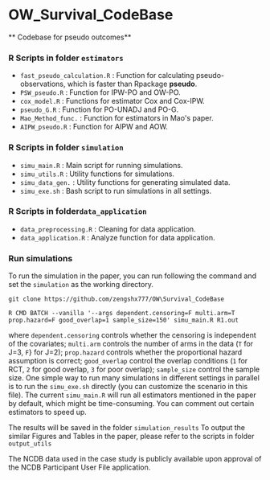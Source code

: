 # OW_Survival_CodeBase
** Codebase for pseudo outcomes**

### R Scripts in  folder ```estimators```

* ```fast_pseudo_calculation.R``` : Function for calculating pseudo-observations, which is faster than Rpackage **pseudo**.
* ```PSW_pseudo.R``` : Function for IPW-PO and OW-PO.
* ```cox_model.R```  : Functions for estimator Cox and Cox-IPW.
* ```pseudo_G.R```  : Function for PO-UNADJ and PO-G.
* ```Mao_Method_func.```  : Function for estimators in Mao's paper.
* ```AIPW_pseudo.R```  : Function for AIPW and AOW.

### R Scripts in folder ```simulation```

* ```simu_main.R``` : Main script for running simulations.
* ```simu_utils.R``` :  Utility functions for simulations.
* ```simu_data_gen.```  : Utility functions for generating simulated data.
* ```simu_exe.sh```  : Bash script to run simulations in all settings.

### R Scripts in  folder```data_application```

* ```data_preprocessing.R``` : Cleaning for data application.
* ```data_application.R``` :  Analyze function for data application.

### Run simulations

To run the simulation in the paper, you can run following the command and set the ```simulation``` as the working directory.
```
git clone https://github.com/zengshx777/OW\Survival_CodeBase

R CMD BATCH --vanilla '--args dependent.censoring=F multi.arm=T prop.hazard=F good_overlap=1 sample_size=150' simu_main.R R1.out
```


where ```dependent.censoring``` controls whether the censoring is independent of the covariates; ```multi.arm``` controls the number of arms in the data (```T``` for J=3, ```F```} for J=2); ```prop.hazard``` controls whether the proportional hazard assumption is correct; ```good_overlap``` control the overlap conditions (```1``` for RCT, ```2``` for good overlap, ```3``` for poor overlap); ```sample_size``` control the sample size. One simple way to run many simulations in different settings in parallel is to run the ```simu_exe.sh``` directly (you can customize the scenario in this file). The current ```simu_main.R``` will run all estimators mentioned in the paper by default, which might be time-consuming. You can comment out certain estimators to speed up.

The results will be saved in the folder ```simulation_results``` To output the similar Figures and Tables in the paper, please refer to the scripts in folder ```output_utils```

The NCDB data used in the case study is publicly available upon approval of the NCDB Participant User File application.
